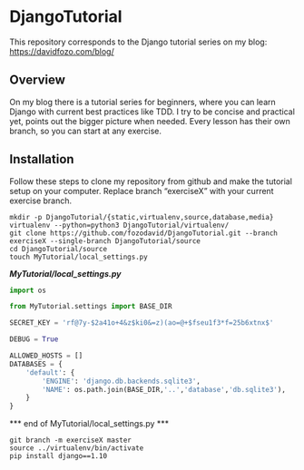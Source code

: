 # DjangoTutorial

This repository corresponds to the Django tutorial series on my blog: https://davidfozo.com/blog/

## Overview

On my blog there is a tutorial series for beginners, where you can learn Django with current best practices like TDD. I try to be concise and practical yet, points out the bigger picture when needed. Every lesson has their own branch, so you can start at any exercise.

## Installation

Follow these steps to clone my repository from github and make the tutorial setup on your computer. Replace branch “exerciseX” with your current exercise branch.

``` 
mkdir -p DjangoTutorial/{static,virtualenv,source,database,media}
virtualenv --python=python3 DjangoTutorial/virtualenv/
git clone https://github.com/fozodavid/DjangoTutorial.git --branch exerciseX --single-branch DjangoTutorial/source
cd DjangoTutorial/source
touch MyTutorial/local_settings.py
```
 
***MyTutorial/local_settings.py***
```python
import os

from MyTutorial.settings import BASE_DIR

SECRET_KEY = 'rf@7y-$2a41o+4&z$ki0&=z)(ao=@+$fseu1f3*f=25b6xtnx$'

DEBUG = True

ALLOWED_HOSTS = []
DATABASES = {
    'default': {
        'ENGINE': 'django.db.backends.sqlite3',
        'NAME': os.path.join(BASE_DIR,'..','database','db.sqlite3'),
    }
}
```
*** end of MyTutorial/local_settings.py ***
```
git branch -m exerciseX master
source ../virtualenv/bin/activate
pip install django==1.10
```

